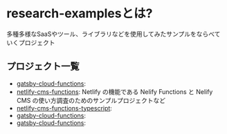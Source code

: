 # research-examplesとは?

多種多様なSaaSやツール、ライブラリなどを使用してみたサンプルをならべていくプロジェクト

## プロジェクト一覧
* [gatsby-cloud-functions](./gatsby-cloud-functions): 
* [netlify-cms-functions](./netlify-cms-functions): Netlify の機能である Nelify Functions と Nelify CMS の使い方調査のためのサンプルプロジェクトなど
* [netlify-cms-functions-typescript](./netlify-cms-functions-typescript): 
* [gatsby-cloud-functions](./gatsby-cloud-functions): 
* [gatsby-cloud-functions](./gatsby-cloud-functions): 